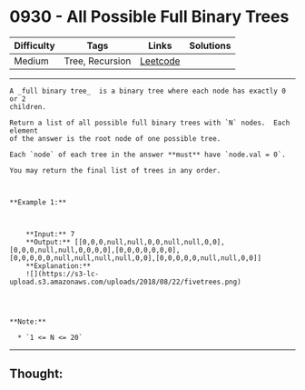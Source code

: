 # 0930 - All Possible Full Binary Trees

Difficulty  | Tags | Links | Solutions
----------- | ---- | ----- | -----
Medium | Tree, Recursion | [Leetcode](https://leetcode.com/problems/all-possible-full-binary-trees/description/) |


-----------

```
A _full binary tree_  is a binary tree where each node has exactly 0 or 2
children.

Return a list of all possible full binary trees with `N` nodes.  Each element
of the answer is the root node of one possible tree.

Each `node` of each tree in the answer **must** have `node.val = 0`.

You may return the final list of trees in any order.



**Example 1:**

    
    
    **Input:** 7
    **Output:** [[0,0,0,null,null,0,0,null,null,0,0],[0,0,0,null,null,0,0,0,0],[0,0,0,0,0,0,0],[0,0,0,0,0,null,null,null,null,0,0],[0,0,0,0,0,null,null,0,0]]
    **Explanation:**
    ![](https://s3-lc-upload.s3.amazonaws.com/uploads/2018/08/22/fivetrees.png)
    



**Note:**

  * `1 <= N <= 20`
```

-----------

## Thought:
